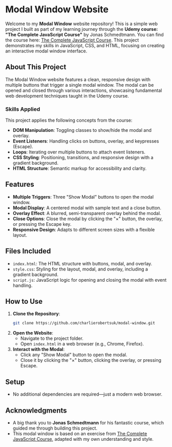 # Modal Window Website

Welcome to my **Modal Window** website repository! This is a simple web project I built as part of my learning journey through the **Udemy course: "The Complete JavaScript Course"** by Jonas Schmedtmann. You can find the course here: [The Complete JavaScript Course](https://www.udemy.com/course/the-complete-javascript-course/). This project demonstrates my skills in JavaScript, CSS, and HTML, focusing on creating an interactive modal window interface.

## About This Project

The Modal Window website features a clean, responsive design with multiple buttons that trigger a single modal window. The modal can be opened and closed through various interactions, showcasing fundamental web development techniques taught in the Udemy course.

### Skills Applied
This project applies the following concepts from the course:
- **DOM Manipulation**: Toggling classes to show/hide the modal and overlay.
- **Event Listeners**: Handling clicks on buttons, overlay, and keypresses (Escape).
- **Loops**: Iterating over multiple buttons to attach event listeners.
- **CSS Styling**: Positioning, transitions, and responsive design with a gradient background.
- **HTML Structure**: Semantic markup for accessibility and clarity.

## Features
- **Multiple Triggers**: Three "Show Modal" buttons to open the modal window.
- **Modal Display**: A centered modal with sample text and a close button.
- **Overlay Effect**: A blurred, semi-transparent overlay behind the modal.
- **Close Options**: Close the modal by clicking the "×" button, the overlay, or pressing the Escape key.
- **Responsive Design**: Adapts to different screen sizes with a flexible layout.

## Files Included
- `index.html`: The HTML structure with buttons, modal, and overlay.
- `style.css`: Styling for the layout, modal, and overlay, including a gradient background.
- `script.js`: JavaScript logic for opening and closing the modal with event handling.

## How to Use
1. **Clone the Repository**:
   ```bash
   git clone https://github.com/charlierobertsuk/modal-window.git
   ```
2. **Open the Website**:
   - Navigate to the project folder.
   - Open `index.html` in a web browser (e.g., Chrome, Firefox).
3. **Interact with the Modal**:
   - Click any "Show Modal" button to open the modal.
   - Close it by clicking the "×" button, clicking the overlay, or pressing Escape.

## Setup
- No additional dependencies are required—just a modern web browser.

## Acknowledgments
- A big thank you to **Jonas Schmedtmann** for his fantastic course, which guided me through building this project.
- This modal window is based on an exercise from [The Complete JavaScript Course](https://www.udemy.com/course/the-complete-javascript-course/), adapted with my own understanding and style.
